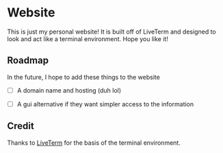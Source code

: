 # Website
This is just my personal website! It is built off of LiveTerm and designed to look and act like a terminal environment.
Hope you like it!

## Roadmap
In the future, I hope to add these things to the website
- [ ] A domain name and hosting (duh lol)
- [ ] A gui alternative if they want simpler access to the information 


## Credit
Thanks to [LiveTerm](https://github.com/Cveinnt/LiveTerm?tab=readme-ov-file) for the basis of the terminal environment.
